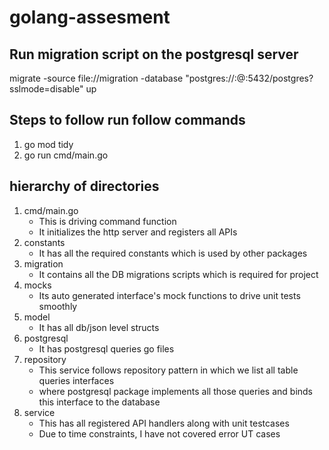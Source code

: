 # golang-assesment

## Run migration script on the postgresql server
migrate -source file://migration -database "postgres://<username>:<password>@<hostname>:5432/postgres?sslmode=disable" up

## Steps to follow run follow commands
1. go mod tidy
2. go run cmd/main.go


## hierarchy of directories
1. cmd/main.go
    - This is driving command function
    - It initializes the http server and registers all APIs
2. constants
    - It has all the required constants which is used by other packages
3. migration
    - It contains all the DB migrations scripts which is required for project
4. mocks
    - Its auto generated interface's mock functions to drive unit tests smoothly
5. model
    - It has all db/json level structs
6. postgresql
    - It has postgresql queries go files
7. repository
    - This service follows repository pattern in which we list all table queries interfaces
    - where postgresql package implements all those queries and binds this interface to the database
8. service
    - This has all registered API handlers along with unit testcases
    - Due to time constraints, I have not covered error UT cases
